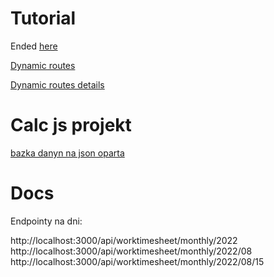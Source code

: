 


# Tutorial


Ended [here](https://nextjs.org/learn/basics/assets-metadata-css/styling-tips)


[Dynamic routes](https://nextjs.org/learn/basics/dynamic-routes)


[Dynamic routes details](https://nextjs.org/learn/basics/dynamic-routes/dynamic-routes-details)




# Calc js projekt

[bazka danyn na json oparta](https://www.npmjs.com/package/node-json-db)



# Docs

Endpointy na dni:

http://localhost:3000/api/worktimesheet/monthly/2022
http://localhost:3000/api/worktimesheet/monthly/2022/08
http://localhost:3000/api/worktimesheet/monthly/2022/08/15
